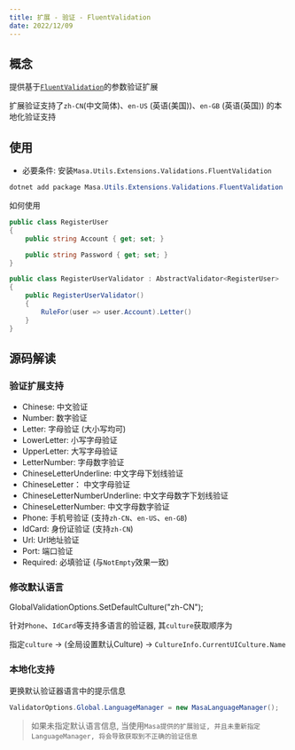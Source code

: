```yaml
---
title: 扩展 - 验证 - FluentValidation
date: 2022/12/09
---
```


## 概念

提供基于[`FluentValidation`](https://www.nuget.org/packages/FluentValidation)的参数验证扩展

扩展验证支持了`zh-CN`(中文简体)、`en-US` (英语(美国))、`en-GB` (英语(英国)) 的本地化验证支持

## 使用

* 必要条件: 安装`Masa.Utils.Extensions.Validations.FluentValidation`

``` powershell
dotnet add package Masa.Utils.Extensions.Validations.FluentValidation
```

如何使用

``` C#
public class RegisterUser
{
    public string Account { get; set; }

    public string Password { get; set; }
}

public class RegisterUserValidator : AbstractValidator<RegisterUser>
{
    public RegisterUserValidator()
    {
        RuleFor(user => user.Account).Letter()
    }
}
```

## 源码解读

### 验证扩展支持

* Chinese: 中文验证
* Number: 数字验证
* Letter: 字母验证 (大小写均可)
* LowerLetter: 小写字母验证
* UpperLetter: 大写字母验证
* LetterNumber: 字母数字验证
* ChineseLetterUnderline: 中文字母下划线验证
* ChineseLetter： 中文字母验证
* ChineseLetterNumberUnderline: 中文字母数字下划线验证
* ChineseLetterNumber: 中文字母数字验证
* Phone: 手机号验证 (支持`zh-CN`、`en-US`、`en-GB`)
* IdCard: 身份证验证 (支持`zh-CN`)
* Url: Url地址验证
* Port: 端口验证
* Required: 必填验证 (与`NotEmpty`效果一致)

### 修改默认语言

GlobalValidationOptions.SetDefaultCulture("zh-CN");

针对`Phone`、`IdCard`等支持多语言的验证器, 其`culture`获取顺序为

指定`culture` -> (全局设置默认Culture) -> `CultureInfo.CurrentUICulture.Name`

### 本地化支持

更换默认验证器语言中的提示信息

``` C#
ValidatorOptions.Global.LanguageManager = new MasaLanguageManager();
```

> 如果未指定默认语言信息, 当使用`Masa提供的扩展验证, 并且未重新指定 LanguageManager, 将会导致获取到不正确的验证信息`